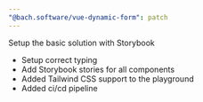 ```yaml
---
"@bach.software/vue-dynamic-form": patch
---
```


Setup the basic solution with Storybook

- Setup correct typing
- Add Storybook stories for all components
- Added Tailwind CSS support to the playground
- Added ci/cd pipeline
